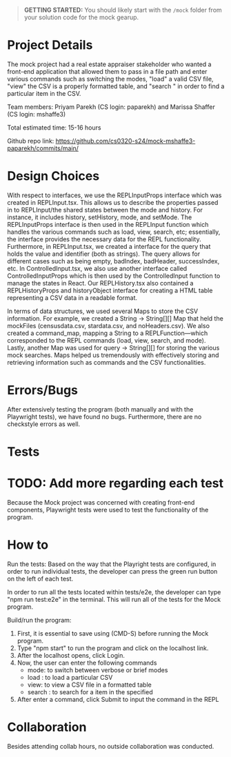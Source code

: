 > **GETTING STARTED:** You should likely start with the `/mock` folder from your solution code for the mock gearup.

# Project Details

The mock project had a real estate appraiser stakeholder who wanted a front-end application that allowed them to pass in a file path and enter various commands such as switching the modes, "load" a valid CSV file, "view" the CSV is a properly formatted table, and "search <column> <row>" in order to find a particular item in the CSV.

Team members: Priyam Parekh (CS login: paparekh) and Marissa Shaffer (CS login: mshaffe3)

Total estimated time: 15-16 hours

Github repo link: https://github.com/cs0320-s24/mock-mshaffe3-paparekh/commits/main/

# Design Choices

With respect to interfaces, we use the REPLInputProps interface which was created in REPLInput.tsx. This allows us to describe the properties passed in to REPLInput/the shared states between the mode and history. For instance, it includes history, setHistory, mode, and setMode. The REPLInputProps interface is then used in the REPLInput function which handles the various commands such as load, view, search, etc; essentially, the interface provides the necessary data for the REPL functionality. Furthermore, in REPLInput.tsx, we created a interface for the query that holds the value and identifier (both as strings). The query allows for different cases such as being empty, badIndex, badHeader, successIndex, etc. In ControlledInput.tsx, we also use another interface called ControlledInputProps which is then used by the ControlledInput function to manage the states in React. Our REPLHistory.tsx also contained a REPLHistoryProps and historyObject interface for creating a HTML table representing a CSV data in a readable format.

In terms of data structures, we used several Maps to store the CSV information. For example, we created a String -> String[][] Map that held the mockFiles (censusdata.csv, stardata.csv, and noHeaders.csv). We also created a command_map, mapping a String to a REPLFunction—which corresponded to the REPL commands (load, view, search, and mode). Lastly, another Map was used for query -> String[][] for storing the various mock searches. Maps helped us tremendously with effectively storing and retrieving information such as commands and the CSV functionalities.

# Errors/Bugs

After extensively testing the program (both manually and with the Playwright tests), we have found no bugs. Furthermore, there are no checkstyle errors as well.

# Tests
# TODO: Add more regarding each test
Because the Mock project was concerned with creating front-end components, Playwright tests were used to test the functionality of the program.

# How to

Run the tests:
Based on the way that the Playright tests are configured, in order to run individual tests, the developer can press the green run button on the left of each test.

In order to run all the tests located within tests/e2e, the developer can type "npm run test:e2e" in the terminal. This will run all of the tests for the Mock program.

Build/run the program:

1. First, it is essential to save using (CMD-S) before running the Mock program.
2. Type "npm start" to run the program and click on the localhost link.
3. After the localhost opens, click Login.
4. Now, the user can enter the following commands
   - mode: to switch between verbose or brief modes
   - load <csv file>: to load a particular CSV
   - view: to view a CSV file in a formatted table
   - search <column> <value>: to search for a <value> item in the <column> specified
5. After enter a command, click Submit to input the command in the REPL

# Collaboration

Besides attending collab hours, no outside collaboration was conducted.
